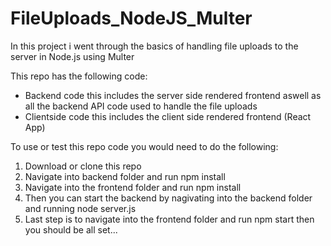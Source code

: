 # FileUploads_NodeJS_Multer
In this project i went through the basics of handling file uploads to the server in Node.js using Multer

This repo has the following code:
* Backend code this includes the server side rendered frontend aswell as all the backend API code used to handle the file uploads
* Clientside code this includes the client side rendered frontend (React App) 

To use or test this repo code you would need to do the following:
1. Download or clone this repo
2. Navigate into backend folder and run npm install
3. Navigate into the frontend folder and run npm install
4. Then you can start the backend by nagivating into the backend folder and running node server.js
5. Last step is to navigate into the frontend folder and run npm start then you should be all set...
